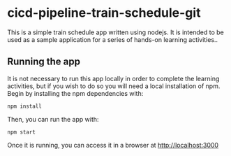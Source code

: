 # cicd-pipeline-train-schedule-git

This is a simple train schedule app written using nodejs. It is intended to be used as a sample application for a series of hands-on learning activities..

## Running the app

It is not necessary to run this app locally in order to complete the learning activities, but if you wish to do so you will need a local installation of npm. Begin by installing the npm dependencies with:

    npm install

Then, you can run the app with:

    npm start

Once it is running, you can access it in a browser at [http://localhost:3000](http://localhost:3000)
